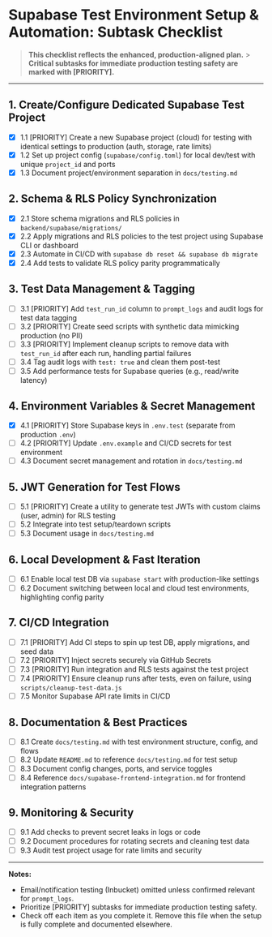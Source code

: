 # Supabase Test Environment Setup & Automation: Subtask Checklist

> **This checklist reflects the enhanced, production-aligned plan.** > **Critical subtasks for
> immediate production testing safety are marked with [PRIORITY].**

---

## 1. Create/Configure Dedicated Supabase Test Project

- [x] 1.1 [PRIORITY] Create a new Supabase project (cloud) for testing with identical settings to
      production (auth, storage, rate limits)
- [x] 1.2 Set up project config (`supabase/config.toml`) for local dev/test with unique `project_id`
      and ports
- [x] 1.3 Document project/environment separation in `docs/testing.md`

## 2. Schema & RLS Policy Synchronization

- [x] 2.1 Store schema migrations and RLS policies in `backend/supabase/migrations/`
- [x] 2.2 Apply migrations and RLS policies to the test project using Supabase CLI or dashboard
- [x] 2.3 Automate in CI/CD with `supabase db reset && supabase db migrate`
- [X] 2.4 Add tests to validate RLS policy parity programmatically

## 3. Test Data Management & Tagging

- [ ] 3.1 [PRIORITY] Add `test_run_id` column to `prompt_logs` and audit logs for test data tagging
- [ ] 3.2 [PRIORITY] Create seed scripts with synthetic data mimicking production (no PII)
- [ ] 3.3 [PRIORITY] Implement cleanup scripts to remove data with `test_run_id` after each run,
      handling partial failures
- [ ] 3.4 Tag audit logs with `test: true` and clean them post-test
- [ ] 3.5 Add performance tests for Supabase queries (e.g., read/write latency)

## 4. Environment Variables & Secret Management

- [x] 4.1 [PRIORITY] Store Supabase keys in `.env.test` (separate from production `.env`)
- [ ] 4.2 [PRIORITY] Update `.env.example` and CI/CD secrets for test environment
- [ ] 4.3 Document secret management and rotation in `docs/testing.md`

## 5. JWT Generation for Test Flows

- [ ] 5.1 [PRIORITY] Create a utility to generate test JWTs with custom claims (user, admin) for RLS
      testing
- [ ] 5.2 Integrate into test setup/teardown scripts
- [ ] 5.3 Document usage in `docs/testing.md`

## 6. Local Development & Fast Iteration

- [ ] 6.1 Enable local test DB via `supabase start` with production-like settings
- [ ] 6.2 Document switching between local and cloud test environments, highlighting config parity

## 7. CI/CD Integration

- [ ] 7.1 [PRIORITY] Add CI steps to spin up test DB, apply migrations, and seed data
- [ ] 7.2 [PRIORITY] Inject secrets securely via GitHub Secrets
- [ ] 7.3 [PRIORITY] Run integration and RLS tests against the test project
- [ ] 7.4 [PRIORITY] Ensure cleanup runs after tests, even on failure, using
      `scripts/cleanup-test-data.js`
- [ ] 7.5 Monitor Supabase API rate limits in CI/CD

## 8. Documentation & Best Practices

- [ ] 8.1 Create `docs/testing.md` with test environment structure, config, and flows
- [ ] 8.2 Update `README.md` to reference `docs/testing.md` for test setup
- [ ] 8.3 Document config changes, ports, and service toggles
- [ ] 8.4 Reference `docs/supabase-frontend-integration.md` for frontend integration patterns

## 9. Monitoring & Security

- [ ] 9.1 Add checks to prevent secret leaks in logs or code
- [ ] 9.2 Document procedures for rotating secrets and cleaning test data
- [ ] 9.3 Audit test project usage for rate limits and security

---

**Notes:**

- Email/notification testing (Inbucket) omitted unless confirmed relevant for `prompt_logs`.
- Prioritize [PRIORITY] subtasks for immediate production testing safety.
- Check off each item as you complete it. Remove this file when the setup is fully complete and
  documented elsewhere.
